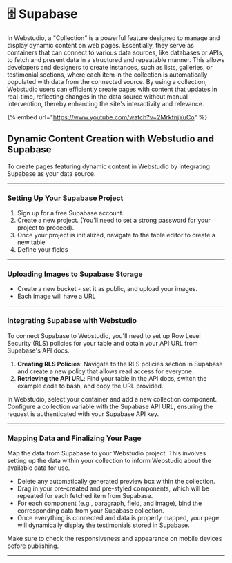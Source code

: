 # 🗄️ Supabase

In Webstudio, a "Collection" is a powerful feature designed to manage and display dynamic content on web pages. Essentially, they serve as containers that can connect to various data sources, like databases or APIs, to fetch and present data in a structured and repeatable manner. This allows developers and designers to create instances, such as lists, galleries, or testimonial sections, where each item in the collection is automatically populated with data from the connected source. By using a collection, Webstudio users can efficiently create pages with content that updates in real-time, reflecting changes in the data source without manual intervention, thereby enhancing the site's interactivity and relevance.

{% embed url="https://www.youtube.com/watch?v=2MrkfnjYuCo" %}

## Dynamic Content Creation with Webstudio and Supabase

To create pages featuring dynamic content in Webstudio by integrating Supabase as your data source.

---

### Setting Up Your Supabase Project

1. Sign up for a free Supabase account.
2. Create a new project. (You'll need to set a strong password for your project to proceed).
3. Once your project is initialized, navigate to the table editor to create a new table
4. Define your fields

---

### Uploading Images to Supabase Storage

- Create a new bucket - set it as public, and upload your images.
- Each image will have a URL

---

### Integrating Supabase with Webstudio

To connect Supabase to Webstudio, you'll need to set up Row Level Security (RLS) policies for your table and obtain your API URL from Supabase's API docs.

1. **Creating RLS Policies**: Navigate to the RLS policies section in Supabase and create a new policy that allows read access for everyone.
2. **Retrieving the API URL**: Find your table in the API docs, switch the example code to bash, and copy the URL provided.

In Webstudio, select your container and add a new collection component. Configure a collection variable with the Supabase API URL, ensuring the request is authenticated with your Supabase API key.

---

### Mapping Data and Finalizing Your Page

Map the data from Supabase to your Webstudio project. This involves setting up the data within your collection to inform Webstudio about the available data for use.

- Delete any automatically generated preview box within the collection.
- Drag in your pre-created and pre-styled components, which will be repeated for each fetched item from Supabase.
- For each component (e.g., paragraph, field, and image), bind the corresponding data from your Supabase collection.
- Once everything is connected and data is properly mapped, your page will dynamically display the testimonials stored in Supabase.

Make sure to check the responsiveness and appearance on mobile devices before publishing.

---
